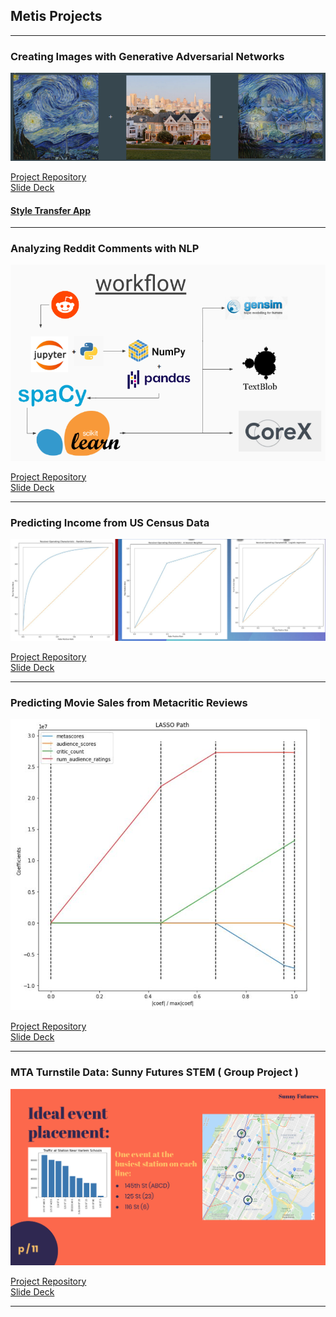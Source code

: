 ## Metis Projects

---

### Creating Images with Generative Adversarial Networks
<img src="images/capstone_thumbnail.png?raw=true"/>

[Project Repository](https://github.com/nhorton04/metis-projects/tree/main/5%20-%20Creating%20Images%20with%20GANs)
<br>
[Slide Deck](https://github.com/nhorton04/metis-projects/blob/main/5%20-%20Creating%20Images%20with%20GANs/Static_Capstone.pdf)

#### [Style Transfer App](http://18.188.208.188:8501/)

---
### Analyzing Reddit Comments with NLP
<img src="images/Screenshot from 2021-04-28 20-57-20.png?raw=true"/>

[Project Repository](https://github.com/nhorton04/metis-projects/tree/main/4%20-%20Analyzing%20Reddit%20Comments%20with%20NLP)
<br>
[Slide Deck](https://github.com/nhorton04/metis-projects/blob/main/4%20-%20Analyzing%20Reddit%20Comments%20with%20NLP/Presentation.pdf)

---

### Predicting Income from US Census Data

<img src="images/Screenshot from 2021-04-30 11-43-33.png?raw=true"/>

[Project Repository](https://github.com/nhorton04/metis-projects/tree/main/3%20-%20Predicting%20Income%20from%20US%20Census%20Data)
<br>
[Slide Deck](https://github.com/nhorton04/metis-projects/blob/main/3%20-%20Predicting%20Income%20from%20US%20Census%20Data/income_classification.pdf)

---

### Predicting Movie Sales from Metacritic Reviews

<img src="images/Screenshot from 2021-05-03 11-06-48.png?raw=true"/>

[Project Repository](https://github.com/nhorton04/metis-projects/tree/main/2%20-%20Predicting%20Movie%20Sales%20from%20Metacritic%20Reviews)
<br>
[Slide Deck](https://github.com/nhorton04/metis-projects/blob/main/2%20-%20Predicting%20Movie%20Sales%20from%20Metacritic%20Reviews/Box%20Office%20Prediction.pdf)

---


### MTA Turnstile Data: Sunny Futures STEM ( Group Project )

<img src="images/Screenshot from 2021-05-03 11-03-27.png?raw=true"/>

[Project Repository](https://github.com/nhorton04/metis-projects/tree/main/1%20-%20MTA%20Turnstile%20Data)
<br>
[Slide Deck](https://github.com/nhorton04/metis-projects/blob/main/1%20-%20MTA%20Turnstile%20Data/Sunny%20Futures%20STEM%20Project.pdf)

---
